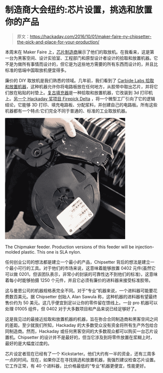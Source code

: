 # 制造商大会纽约:芯片设置，挑选和放置你的产品

> 原文：<https://hackaday.com/2016/10/01/maker-faire-ny-chipsetter-the-pick-and-place-for-your-production/>

本周末在 Maker Faire 上，[芯片制造商](http://www.chipsetter.com/)展示了他们的取放机。在我看来，这是第一台为黑客空间、设计实验室、工程部门和原型设计者设计的拾取和放置机器。它不是为做所有事情而设计的，但它是为这些地方需要的所有东西而设计的，并且比标准的低端中国取放机便宜得多。

廉价的 DIY 取放机是我们熟悉的领域。几年前，我们看到了 [Carbide Labs 拾取和放置机器](http://hackaday.com/2014/09/24/pick-and-place-machines-at-maker-faire/)，这种机器允许你将电路板放在任何地方，从胶带中取出芯片，并将它们放在粘贴的衬垫上。[复古填充器](http://hackaday.com/2014/08/30/thp-semifinalist-retro-populator-a-pick-and-place-retrofit-for-a-3d-printer/)是一种拾取和放置机器，它改装到 3d 打印机上。[另一个 Hackaday 奖项目 Firepick Delta](https://hackaday.io/project/963-firepick-delta-the-open-source-microfactory) ，将一个微型工厂引向了它的逻辑结论，它能够 3D 打印、填充电路板、分配浆料，并创建自己的电路板。所有这些机器都有一个特点:它们完全不同于普通的、标准的工业取放机器。

![The Chipmaker feeder. Production versions of this feeder will be injection-molded plastic. This one is SLA nylon.](img/ad2686b265d765efff73cc0a5d51a677.png)

The Chipmaker feeder. Production versions of this feeder will be injection-molded plastic. This one is SLA nylon.

任何创业公司的想法都是建立一个最小的产品，Chipsetter 背后的想法是建立一个最小可行的工具。对于他们的市场来说，这意味着能够放置 0402 元件(虽然它可以做 0201，但该团队表示，非常小的封装的可靠性达不到他们的标准)，这意味着每小时能够拍摄 1250 个元件，并且它必须有廉价的进料器来接受标准胶带。

这与曼恩公司的机器规格表完全不同。对于“专业”机器来说，一个进料器可能要花费数百美元。据 Chipsetter 创始人 Alan Sawula 称，这种机器的进料器有望最终售价约为 50 美元。这几乎便宜到足以让你的零件留在馈线上。一台 pro 机器可以处理 01005 组件，但 0402 对于大多数项目和产品来说已经足够好了。

这是我见过的最接近拾取和放置机器的机器，旨在弥合合同制造商和黑客空间之间的差距。至少就我们所知，Hackaday 的大多数受众没有资金将所有生产外包给合同制造商。然而，Hackaday 或任何黑客空间的大多数观众都可以购买一台芯片设置机。Chipsetter 的设计并不是最好的，但当它涉及到将零件放置在浆糊上时，最好的是大幅度过度的。

芯片设定者现在已经有了一个 Kickstarter。他们大约有一半的资金，还有三周多一点的时间。现在，如果你正在寻找挑选和放置机器，我强烈建议检查芯片设置。它工作正常，有 40 个进料器，比价格最低的“专业”机器更便宜，性能更好。